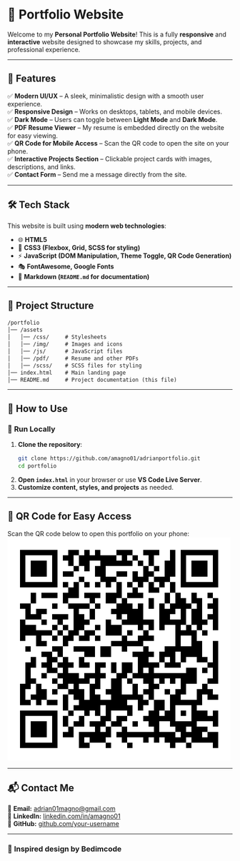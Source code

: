 # 🚀 **Portfolio Website**

Welcome to my **Personal Portfolio Website**! This is a fully **responsive** and **interactive** website designed to showcase my skills, projects, and professional experience.

---

## 🎨 **Features**
✅ **Modern UI/UX** – A sleek, minimalistic design with a smooth user experience.  
✅ **Responsive Design** – Works on desktops, tablets, and mobile devices.  
✅ **Dark Mode** – Users can toggle between **Light Mode** and **Dark Mode**.  
✅ **PDF Resume Viewer** – My resume is embedded directly on the website for easy viewing.  
✅ **QR Code for Mobile Access** – Scan the QR code to open the site on your phone.  
✅ **Interactive Projects Section** – Clickable project cards with images, descriptions, and links.  
✅ **Contact Form** – Send me a message directly from the site.  

---

## 🛠 **Tech Stack**
This website is built using **modern web technologies**:
- 🌐 **HTML5**
- 🎨 **CSS3 (Flexbox, Grid, SCSS for styling)**
- ⚡ **JavaScript (DOM Manipulation, Theme Toggle, QR Code Generation)**
- 🎭 **FontAwesome, Google Fonts**
- 📜 **Markdown (`README.md` for documentation)**

---

## 📂 **Project Structure**
```
/portfolio
│── /assets
│   │── /css/     # Stylesheets
│   │── /img/     # Images and icons
│   │── /js/      # JavaScript files
│   │── /pdf/     # Resume and other PDFs
│   │── /scss/    # SCSS files for styling
│── index.html    # Main landing page
│── README.md     # Project documentation (this file)
```

---

## 📖 **How to Use**
### 🔹 **Run Locally**
1. **Clone the repository**:
   ```sh
   git clone https://github.com/amagno01/adrianportfolio.git
   cd portfolio
   ```
2. **Open `index.html`** in your browser or use **VS Code Live Server**.
3. **Customize content, styles, and projects** as needed.

---

## 📱 **QR Code for Easy Access**
Scan the QR code below to open this portfolio on your phone:  
![QR Code](assets/img/qrcode.png)

---

## 📬 **Contact Me**
📧 **Email:** [adrian01magno@gmail.com](mailto:adrian01magno@gmail.com)  
💼 **LinkedIn:** [linkedin.com/in/amagno01](https://www.linkedin.com/in/amagno01)  
📂 **GitHub:** [github.com/your-username](https://github.com/amagno01)

---


### 🚀 **Inspired design by Bedimcode**

